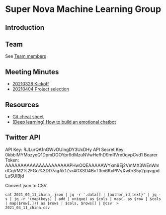 # Super Nova Machine Learning Group

## Introduction

## Team
See [Team members](./team/team.md)

## Meeting Minutes
- [20210328 Kickoff](./meetingminutes/20210328.md)
- [20210404 Project selection](./meetingminutes/20210404.md)

## Resources 
- [Git cheat sheet](./resources/git.md)
- [[Deep learning] How to build an emotional chatbot](https://towardsdatascience.com/deep-learning-how-to-build-an-emotional-chatbot-part-1-bert-sentiment-predictor-3deebdb7ea30)


## Twitter API
API Key: RJLurQA1nGWvOUIngDY3UxDHy
API Secret Key: 0kbblMYMozyeQ1DpmDGOYpr9dMzuNVwHefhD9mRVre0qvpCvd1
Bearer Token: AAAAAAAAAAAAAAAAAAAAAPHwOQEAAAAAWYxm9Ej2VmMX3WEnWmdCqVM2%2FGo%3DD7agAk1Zvr4GXSD4BxT3m6KxPlVyXw0rS5y2pqvgpdLuSUIBjd

Convert json to CSV:

```
cat 2021_04_11_china_.json | jq -r '.data[] | {author_id,text}' | jq -s | jq -r '(map(keys) | add | unique) as $cols | map(. as $row | $cols | map($row[.])) as $rows | $cols, $rows[] | @csv' > 2021_04_11_china.csv
```



